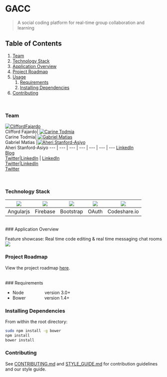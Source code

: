 # GACC

> A social coding platform for real-time group collaboration and learning

## Table of Contents

1. [Team](#team)
1. [Technology Stack](#technology-stack)
1. [Application Overview](#application-overview)
1. [Project Roadmap](#project-roadmap)
1. [Usage](#usage)
    1. [Requirements](#requirements)
    1. [Installing Dependencies](#installing-dependencies)
1. [Contributing](#contributing)

<br>

### Team

[![CliffordFajardo](https://avatars0.githubusercontent.com/u/6743796?v=3&s=70)](https://github.com/cliffordfajardo) <br>Clifford Fajardo| [![Carine Todmia](https://avatars0.githubusercontent.com/u/9440923?v=3&s=70)](https://github.com/ctodmia) <br>Carine Todmia| [![Gabriel Matias](https://avatars1.githubusercontent.com/u/11906352?v=3&s=70)](https://github.com/Gmatias93)<br>Gabriel Matias |[![Aheri Stanford-Asiyo](https://avatars0.githubusercontent.com/u/10456737?v=3&s=70)](https://github.com/dhimalo) <br> Aheri Stanford-Asiyo
  --- | --- | --- | --- | --- | --- | ---
  [LinkedIn](https://www.linkedin.com/in/cliffordfajardo)<br>[Blog](http://cliffordfajardo.github.io/)<br>[Twitter](https://twitter.com/cliffordfajard0)|[LinkedIn](https://www.linkedin.com/in/carinetodmia) | [LinkedIn](https://www.linkedin.com/in/gabrielmatias)<br>[Twitter](https://twitter.com/GabeCodes)|[LinkedIn](https://www.linkedin.com/in/aheri)<br>[Twitter](https://twitter.com/Aherisan)


<br>

### Technology Stack

<img src="http://i.imgur.com/dktBkgD.png"> |<img src="http://i.imgur.com/tJ6t51r.png">|  <img src="http://i.imgur.com/XiDcCDJ.png">|<img src="http://i.imgur.com/QbZQ4D0.png">|<img src="http://i.imgur.com/9NTYGH3.png">
  --- | --- | --- | --- | --- |
Angularjs| Firebase | Bootstrap| OAuth|Codeshare.io

<br>
### Application Overview

Feature showcase: Real time code editing & real time messaging chat rooms
<img src="http://i.imgur.com/LQG0tr7.png">




### Project Roadmap

View the project roadmap [here](https://github.com/magicDonuts/magicDonuts/issues).

<br>
### Requirements

- Node    &ensp;&ensp;&ensp;&ensp;&ensp;&ensp;&ensp;&ensp;&ensp;version 3.0+
- Bower   &ensp;&ensp;&ensp;&ensp;&ensp;&ensp;&ensp;&ensp;version 1.4+


### Installing Dependencies

From within the root directory:

```sh
sudo npm install -g bower
npm install
bower install
```

### Contributing

See [CONTRIBUTING.md](_CONTRIBUTING.md) and [STYLE_GUIDE.md](_STYLE_GUIDE.md) for contribution guidelines and our style guide.
